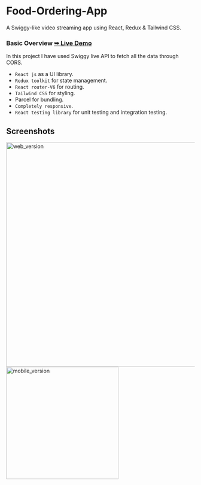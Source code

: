 # Food-Ordering-App

A Swiggy-like video streaming app using React, Redux &amp; Tailwind CSS.

### Basic Overview [➥ Live Demo](https://food-webapp121.netlify.app/)

In this project I have used Swiggy live API to fetch all the data through CORS.

- `React js` as a UI library.
- `Redux toolkit` for state management.
- `React router-V6` for routing.
- `Tailwind CSS` for styling.
- Parcel for bundling.
- `Completely responsive`.
- `React testing library` for unit testing and integration testing.

## Screenshots

<img src="./assets/screenshots/sc1.png" alt="web_version" width="600px" />
<br/>
<img src="./assets/screenshots/sc2.png" alt="mobile_version" width="300px" />
